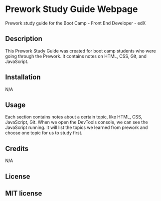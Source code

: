  # Prework Study Guide Webpage
Prework study guide for the Boot Camp - Front End Developer - edX


## Description
This Prework Study Guide was created for boot camp students who were going through the Prework. 
It contains notes on HTML, CSS, Git, and JavaScript.

## Installation

N/A

## Usage

Each section contains notes about a certain topic, like HTML, CSS, JavaScript, Git. 
When we open the DevTools console, we can see the JavaScript running. It will list the topics we learned from prework and choose one topic for us to study first. 

## Credits

N/A

## License
MIT license
---
